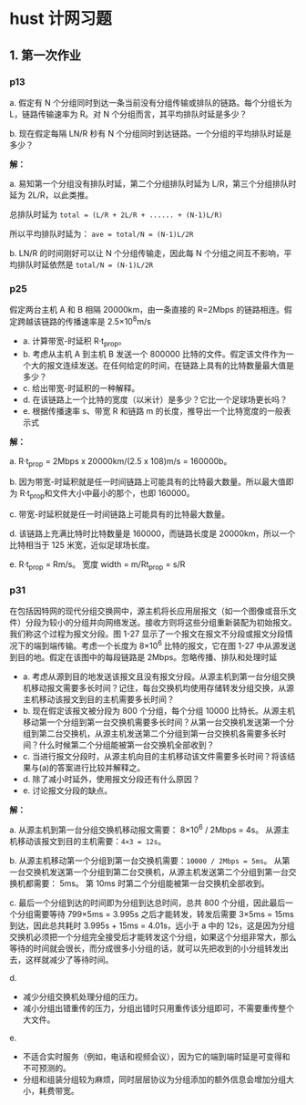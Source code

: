 # hust 计网习题

## 1. 第一次作业

### p13

a. 假定有 N 个分组同时到达一条当前没有分组传输或排队的链路。每个分组长为 L，链路传输速率为 R。对 N 个分组而言，其平均排队时延是多少？

b. 现在假定每隔 LN/R 秒有 N 个分组同时到达链路。一个分组的平均排队时延是多少？

**解：**

a. 易知第一个分组没有排队时延，第二个分组排队时延为 L/R，第三个分组排队时延为 2L/R，以此类推。

总排队时延为 `total = (L/R + 2L/R + ...... + (N-1)L/R)`

所以平均排队时延为： `ave = total/N = (N-1)L/2R`

b. LN/R 的时间刚好可以让 N 个分组传输走，因此每 N 个分组之间互不影响，平均排队时延依然是 `total/N = (N-1)L/2R`

### p25

假定两台主机 A 和 B 相隔 20000km，由一条直接的 R=2Mbps 的链路相连。假定跨越该链路的传播速率是 2.5×10<sup>8</sup>m/s

- a. 计算带宽-时延积 R·t<sub>prop</sub>。
- b. 考虑从主机 A 到主机 B 发送一个 800000 比特的文件。假定该文件作为一个大的报文连续发送。在任何给定的时间，在链路上具有的比特数量最大值是多少？
- c. 给出带宽-时延积的一种解释。
- d. 在该链路上一个比特的宽度（以米计）是多少？它比一个足球场更长吗？
- e. 根据传播速率 s、带宽 R 和链路 m 的长度，推导出一个比特宽度的一般表示式

**解：**

a. R·t<sub>prop</sub> = 2Mbps x 20000km/(2.5 x 108)m/s = 160000b。

b. 因为带宽-时延积就是任一时间链路上可能具有的比特最大数量。所以最大值即为 R·t<sub>prop</sub>和文件大小中最小的那个，也即 160000。

c. 带宽-时延积就是任一时间链路上可能具有的比特最大数量。

d. 该链路上充满比特时比特数量是 160000，而链路长度是 20000km，所以一个比特相当于 125 米宽，近似足球场长度。

e. R·t<sub>prop</sub> = Rm/s。
宽度 width = m/Rt<sub>prop</sub> = s/R

### p31

在包括因特网的现代分组交换网中，源主机将长应用层报文（如一个图像或音乐文件）分段为较小的分组并向网络发送。接收方则将这些分组重新装配为初始报文。我们称这个过程为报文分段。图 1-27 显示了一个报文在报文不分段或报文分段情况下的端到端传输。考虑一个长度为 8×10<sup>6</sup> 比特的报文，它在图 1-27 中从源发送到目的地。假定在该图中的每段链路是 2Mbps。忽略传播、排队和处理时延

- a. 考虑从源到目的地发送该报文且没有报文分段。从源主机到第一台分组交换机移动报文需要多长时间？记住，每台交换机均使用存储转发分组交换，从源主机移动该报文到目的主机需要多长时间？
- b. 现在假定该报文被分段为 800 个分组，每个分组 10000 比特长。从源主机移动第一个分组到第一台交换机需要多长时间？从第一台交换机发送第一个分组到第二台交换机，从源主机发送第二个分组到第一台交换机各需要多长时间？什么时候第二个分组能被第一台交换机全部收到？
- c. 当进行报文分段时，从源主机向目的主机移动该文件需要多长时间？将该结果与(a)的答案进行比较并解释之。
- d. 除了减小时延外，使用报文分段还有什么原因？
- e. 讨论报文分段的缺点。

**解：**

a. 从源主机到第一台分组交换机移动报文需要： 8×10<sup>6</sup> / 2Mbps = 4s。
从源主机移动该报文到目的主机需要：`4×3 = 12s`。

b. 从源主机移动第一个分组到第一台交换机需要：`10000 / 2Mbps = 5ms`。
从第一台交换机发送第一个分组到第二台交换机，从源主机发送第二个分组到第一台交换机都需要： 5ms。
第 10ms 时第二个分组能被第一台交换机全部收到。

c. 最后一个分组到达的时间即为分组到达总时间，总共 800 个分组，因此最后一个分组需要等待 799×5ms = 3.995s 之后才能转发，转发后需要 3×5ms = 15ms 到达，因此总共耗时 3.995s + 15ms = 4.01s，远小于 a 中的 12s，这是因为分组交换机必须把一个分组完全接受后才能转发这个分组，如果这个分组非常大，那么等待的时间就会很长，而分成很多小分组的话，就可以先把收到的小分组转发出去，这样就减少了等待时间。

d.

- 减少分组交换机处理分组的压力。
- 减小分组出错重传的压力，分组出错时只用重传该分组即可，不需要重传整个大文件。

e.

- 不适合实时服务（例如，电话和视频会议），因为它的端到端时延是可变得和不可预测的。
- 分组和组装分组较为麻烦，同时层层协议为分组添加的额外信息会增加分组大小，耗费带宽。

<Vssue />
